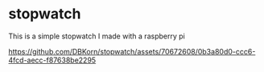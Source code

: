 # stopwatch
This is a simple stopwatch I made with a raspberry pi


https://github.com/DBKorn/stopwatch/assets/70672608/0b3a80d0-ccc6-4fcd-aecc-f87638be2295

